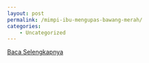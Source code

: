```yaml
---
layout: post
permalink: /mimpi-ibu-mengupas-bawang-merah/
categories:
    - Uncategorized
---
```


[Baca Selengkapnya](/05)